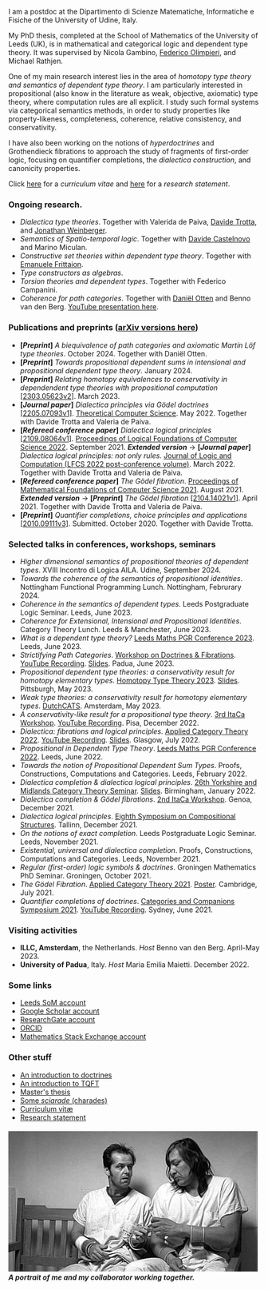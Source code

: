 I am a postdoc at the Dipartimento di Scienze Matematiche, Informatiche e Fisiche of the University of Udine, Italy.

My PhD thesis, completed at the School of Mathematics of the University of Leeds (UK), is in mathematical and categorical logic and dependent type theory. It was supervised by Nicola Gambino, [Federico Olimpieri](https://lipn.univ-paris13.fr/~olimpieri/), and Michael Rathjen.

One of my main research interest lies in the area of _homotopy type theory and semantics of dependent type theory_. I am particularly interested in propositional (also know in the literature as weak, objective, axiomatic) type theory, where computation rules are all explicit. I study such formal systems via categorical semantics methods, in order to study properties like property-likeness, completeness, coherence, relative consistency, and conservativity.

I have also been working on the notions of _hyperdoctrines_ and Grothendieck fibrations to approach the study of fragments of first-order logic, focusing on quantifier completions, the _dialectica construction_, and canonicity properties. 

Click [here](CV.pdf) for a _curriculum vitae_ and [here](researchstatement.pdf) for a _research statement_.










### Ongoing research.
- _Dialectica type theories_. Together with Valerida de Paiva, [Davide Trotta](https://trottadavide.github.io/), and [Jonathan Weinberger](https://sites.google.com/view/jonathanweinberger).
- _Semantics of Spatio-temporal logic_. Together with [Davide Castelnovo](https://davidecaste.github.io/) and Marino Miculan.
- _Constructive set theories within dependent type theory_. Together with [Emanuele Frittaion](https://sites.google.com/view/emanuelefrittaion/home).
- _Type constructors as algebras_.
- _Torsion theories and dependent types_. Together with Federico Campanini.
- _Coherence for path categories_. Together with [Daniël Otten](https://www.otten.co/) and Benno van den Berg. [YouTube presentation here](https://www.youtube.com/watch?v=a6JNebaYXgU&list=PLu4STGsfbix9vBUvLDbti64_3hIsoK0-R&index=11&t=1164s&pp=iAQB).



















### Publications and preprints ([arXiv versions here](https://arxiv.org/search/advanced?advanced=&terms-0-operator=AND&terms-0-term=Spadetto%2C+Matteo&terms-0-field=author&classification-mathematics=y&classification-physics_archives=all&classification-include_cross_list=include&date-filter_by=all_dates&date-year=&date-from_date=&date-to_date=&date-date_type=submitted_date&abstracts=show&size=50&order=-announced_date_first))
- **[_Preprint_]** _A biequivalence of path categories and axiomatic Martin Löf type theories_. October 2024. Together with Daniël Otten.
- **[_Preprint_]** _Towards propositional dependent sums in intensional and propositional dependent type theory_. January 2024.
- **[_Preprint_]** _Relating homotopy equivalences to conservativity in dependendent type theories with propositional computation_ [[2303.05623v2]](https://arxiv.org/abs/2303.05623v2). March 2023.
- **[_Journal paper_]** _Dialectica principles via Gödel doctrines_ [[2205.07093v1]](https://arxiv.org/abs/2205.07093). [Theoretical Computer Science](https://www.sciencedirect.com/science/article/pii/S0304397523000051?utm_campaign=STMJ_AUTH_SERV_PUBLISHED&utm_medium=email&utm_acid=265759211&SIS_ID=&dgcid=STMJ_AUTH_SERV_PUBLISHED&CMX_ID=&utm_in=DM333744&utm_source=AC_). May 2022. Together with Davide Trotta and Valeria de Paiva.
- **[_Refereed conference paper_]** _Dialectica logical principles_ [[2109.08064v1]](https://arxiv.org/abs/2109.08064). [Proceedings of Logical Foundations of Computer Science 2022](https://link.springer.com/chapter/10.1007/978-3-030-93100-1_22). September 2021. **_Extended version_** → **[_Journal paper_]** _Dialectica logical principles: not only rules_. [Journal of Logic and Computation (LFCS 2022 post-conference volume)](https://academic.oup.com/logcom/advance-article/doi/10.1093/logcom/exac079/6795172?searchresult=1). March 2022. Together with Davide Trotta and Valeria de Paiva.
- **[_Refereed conference paper_]** _The Gödel fibration_. [Proceedings of Mathematical Foundations of Computer Science 2021](https://drops.dagstuhl.de/opus/volltexte/2021/14527/). August 2021. **_Extended version_** → **[_Preprint_]** _The Gödel fibration_ [[2104.14021v1]](https://arxiv.org/abs/2104.14021). April 2021. Together with Davide Trotta and Valeria de Paiva.
- **[_Preprint_]** _Quantifier completions, choice principles and applications_ [[2010.09111v3]](https://arxiv.org/abs/2010.09111v3). Submitted. October 2020. Together with Davide Trotta.


### Selected talks in conferences, workshops, seminars
- _Higher dimensional semantics of propositional theories of dependent types_. XVIII Incontro di Logica AILA. Udine, September 2024.
- _Towards the coherence of the semantics of propositional identities_. Nottingham Functional Programming Lunch. Nottingham, Februrary 2024.
- _Coherence in the semantics of dependent types_. Leeds Postgraduate Logic Seminar. Leeds, June 2023.
- _Coherence for Extensional, Intensional and Propositional Identities_. Category Theory Lunch. Leeds & Manchester, June 2023.
- _What is a dependent type theory?_ [Leeds Maths PGR Conference 2023](https://leeds-maths-pgr.github.io/conf-2023/). Leeds, June 2023.
- _Strictifying Path Categories_. [Workshop on Doctrines & Fibrations](https://events.math.unipd.it/WDF2023/). [YouTube Recording](https://www.youtube.com/watch?v=a6JNebaYXgU&list=PLu4STGsfbix9vBUvLDbti64_3hIsoK0-R&index=13). [Slides](https://events.math.unipd.it/WDF2023/slides/SPADETTO.pdf). Padua, June 2023.
- _Propositional dependent type theories: a conservativity result for homotopy elementary types_. [Homotopy Type Theory 2023](https://hott.github.io/HoTT-2023//). [Slides](https://hott.github.io/HoTT-2023/slides/spadetto.pdf). Pittsburgh, May 2023.
- _Weak type theories: a conservativity result for homotopy elementary types_. [DutchCATS](https://dutchcats.github.io/). Amsterdam, May 2023.
- _A conservativity-like result for a propositional type theory_. [3rd ItaCa Workshop](https://progetto-itaca.github.io/ItaCa-22/). [YouTube Recording](https://www.youtube.com/watch?v=y03fvYo_GRQ). Pisa, December 2022.
- _Dialectica: fibrations and logical principles_. [Applied Category Theory 2022](https://msp.cis.strath.ac.uk/act2022/). [YouTube Recording](https://youtu.be/vbEtgFRiJ7U?t=18330). [Slides](https://msp.cis.strath.ac.uk/act2022/slides/ACT2022_slides_8242.pdf). Glasgow, July 2022.
- _Propositional in Dependent Type Theory_. [Leeds Maths PGR Conference 2022]([https://leeds-maths-pgr.github.io/conf-2023/](https://sites.google.com/view/som-pgr-conference22/home?authuser=0)). Leeds, June 2022.
- _Towards the notion of Propositional Dependent Sum Types_. Proofs, Constructions, Computations and Categories. Leeds, February 2022.
- _Dialectica completion & dialectica logical principles_. [26th Yorkshire and Midlands Category Theory Seminar](https://conferences.leeds.ac.uk/yamcats/meeting-26/). [Slides](http://conferences.leeds.ac.uk/yamcats/wp-content/uploads/sites/84/2022/04/yamcats-26-spadetto.pdf). Birmingham, January 2022.
- _Dialectica completion & Gödel fibrations_. [2nd ItaCa Workshop](https://genoa-logic-group.github.io/itaca-workshop-2021/). Genoa, December 2021.
- _Dialectica logical principles_. [Eighth Symposium on Compositional Structures](https://www.cl.cam.ac.uk/events/syco/8/). Tallinn, December 2021.
- _On the notions of exact completion_. Leeds Postgraduate Logic Seminar. Leeds, November 2021.
- _Existential, universal and dialectica completion_. Proofs, Constructions, Computations and Categories. Leeds, November 2021.
- _Regular (first-order) logic symbols & doctrines_. Groningen Mathematics PhD Seminar. Groningen, October 2021.
- _The Gödel Fibration_. [Applied Category Theory 2021](https://www.cl.cam.ac.uk/events/act2021/). [Poster](https://www.cl.cam.ac.uk/events/act2021/slides/ACT_2021_slides_21.pdf). Cambridge, July 2021.
- _Quantifier completions of doctrines_. [Categories and Companions Symposium 2021](http://web.science.mq.edu.au/groups/coact/seminar/CaCS2021/). [YouTube Recording](https://www.youtube.com/watch?v=1RajMGazetE&t=953s). Sydney, June 2021.


### Visiting activities
- **ILLC, Amsterdam**, the Netherlands. _Host_ Benno van den Berg. April-May 2023.
- **University of Padua**, Italy. _Host_ Maria Emilia Maietti. December 2022.


### Some links
- [Leeds SoM account](https://eps.leeds.ac.uk/maths/pgr/8476/matteo-spadetto)
- [Google Scholar account](https://scholar.google.com/citations?user=gTJ-1CwAAAAJ&hl=en)
- [ResearchGate account](https://www.researchgate.net/profile/Matteo-Spadetto)
- [ORCID](https://orcid.org/0000-0002-6495-7405)
- [Mathematics Stack Exchange account](https://math.stackexchange.com/users/531071/matteo-spadetto?tab=profile)


### Other stuff
- [An introduction to doctrines](A_gentle_introduction_to_the_study_of_mathematical_logic_via_doctrines.pdf)
- [An introduction to TQFT](TQFT.pdf)
- [Master's thesis](Generalised_Gluing_and_Exact_Completion_of_Path_Categories___Current_Version.pdf)
- [Some _sciarade_ (charades)](Sciarade.pdf)
- [Curriculum vitæ](CV.pdf)
- [Research statement](researchstatement.pdf)










##### ![cuckoo's](cuckoo's.jpg) _A portrait of me and my collaborator working together._
